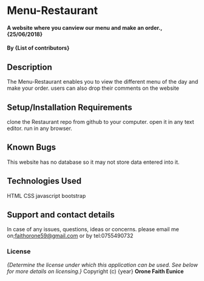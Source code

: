 # Menu-Restaurant
#### A website where you canview our menu and make an order., {25/06/2018}
#### By **{List of contributors}**
## Description
The Menu-Restaurant enables you to view the different menu of the day and make your order. users can also drop their comments on the website
## Setup/Installation Requirements
clone the Restaurant repo from github to your computer.
open it in any text editor.
run in any browser.

## Known Bugs
This website has no database so it may not store data entered into it.
## Technologies Used
HTML
CSS
javascript
bootstrap
## Support and contact details
In case of any issues, questions, ideas or concerns. please email me on;faithorone59@gmail.com or by tel:0755490732
### License
*{Determine the license under which this application can be used.  See below for more details on licensing.}*
Copyright (c) {year} **Orone Faith Eunice**
